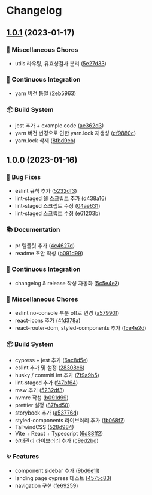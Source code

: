 # Changelog

## [1.0.1](https://github.com/gacheon-sw-academy-2023/Frontier-Client/compare/v1.0.0...v1.0.1) (2023-01-17)


### 🔧 Miscellaneous Chores

* utils 라우팅, 유효성검사 분리 ([5e27d33](https://github.com/gacheon-sw-academy-2023/Frontier-Client/commit/5e27d33cda07be0c9ee6221533276ae8136c6f5f))


### 👷 Continuous Integration

* yarn 버전 통일 ([2eb5963](https://github.com/gacheon-sw-academy-2023/Frontier-Client/commit/2eb59639ad1db7fbf143619c3b8d6c016b86a492))


### 📦 Build System

* jest 추가 + example code ([ae362d3](https://github.com/gacheon-sw-academy-2023/Frontier-Client/commit/ae362d3ff76e0763e0bbc0c0af8196ea5eb0afa9))
* yarn 버전 변경으로 인한 yarn.lock 재생성 ([df9880c](https://github.com/gacheon-sw-academy-2023/Frontier-Client/commit/df9880ca3884e79dd2dc3708401f40f82a1d260b))
* yarn.lock 삭제 ([8fbd9eb](https://github.com/gacheon-sw-academy-2023/Frontier-Client/commit/8fbd9eba05868a224af640bb762ccfbfa95b5b18))

## 1.0.0 (2023-01-16)


### 🐛 Bug Fixes

* eslint 규칙 추가 ([5232df3](https://github.com/gacheon-sw-academy-2023/Frontier-Client/commit/5232df3cccc7c247cc3db0a7fd65c2e41405b0b3))
* lint-staged 쉘 스크립트 추가 ([d438a16](https://github.com/gacheon-sw-academy-2023/Frontier-Client/commit/d438a168c8427c279ecd249ad6af256d53e16dfb))
* lint-staged 스크립트 수정 ([04ae631](https://github.com/gacheon-sw-academy-2023/Frontier-Client/commit/04ae631c900c20bebb85f223dbbcf561d44bb3f8))
* lint-staged 스크립트 수정 ([e61203b](https://github.com/gacheon-sw-academy-2023/Frontier-Client/commit/e61203b90cf721c79f9145b911a29729442915c7))


### 📚 Documentation

* pr 템플릿 추가 ([4c4627d](https://github.com/gacheon-sw-academy-2023/Frontier-Client/commit/4c4627d685b86af07e0aa43a27233f9d42bf7c82))
* readme 초안 작성 ([b091d99](https://github.com/gacheon-sw-academy-2023/Frontier-Client/commit/b091d992555b1f88a8a7963f62fa4e33985b668a))


### 👷 Continuous Integration

* changelog & release 작성 자동화 ([5c5e4e7](https://github.com/gacheon-sw-academy-2023/Frontier-Client/commit/5c5e4e7f701e9d36bb21cc8bf3ce9c8f946b2f7a))


### 🔧 Miscellaneous Chores

* eslint no-console 부분 off로 변경 ([a57990f](https://github.com/gacheon-sw-academy-2023/Frontier-Client/commit/a57990fa1eddff4ef438cdb8c1a5eaaf4762d5ab))
* react-icons 추가 ([4fd378a](https://github.com/gacheon-sw-academy-2023/Frontier-Client/commit/4fd378a11966230e0d1f6df46b99352a86e17ca1))
* react-router-dom, styled-components 추가 ([fce4e2d](https://github.com/gacheon-sw-academy-2023/Frontier-Client/commit/fce4e2d3970b0377caa39aa385ef2e943bc0f4ed))


### 📦 Build System

* cypress + jest 추가 ([6ac8d5e](https://github.com/gacheon-sw-academy-2023/Frontier-Client/commit/6ac8d5e5499b067a56a6c1ae80e1a110489bf82f))
* eslint 추가 및 설정 ([28308c6](https://github.com/gacheon-sw-academy-2023/Frontier-Client/commit/28308c61cbebcd64074b6ae2b27ee223132d2f66))
* husky / commitLint 추가 ([7f9a9b5](https://github.com/gacheon-sw-academy-2023/Frontier-Client/commit/7f9a9b5a0f293fcfaae6bf040a185d82b9dfd22a))
* lint-staged 추가 ([f47bf64](https://github.com/gacheon-sw-academy-2023/Frontier-Client/commit/f47bf64f12d2ecdde268845eb648115038d8ee8a))
* msw 추가 ([5232df3](https://github.com/gacheon-sw-academy-2023/Frontier-Client/commit/5232df3cccc7c247cc3db0a7fd65c2e41405b0b3))
* nvmrc 작성 ([b091d99](https://github.com/gacheon-sw-academy-2023/Frontier-Client/commit/b091d992555b1f88a8a7963f62fa4e33985b668a))
* prettier 설정 ([87fad50](https://github.com/gacheon-sw-academy-2023/Frontier-Client/commit/87fad507b2e41369b7b3a031841ae5f1f019cf93))
* storybook 추가 ([a53776d](https://github.com/gacheon-sw-academy-2023/Frontier-Client/commit/a53776d0511ac29fbc62d3d49962a88c81bc0b4e))
* styled-components 라이브러리 추가 ([fb068f7](https://github.com/gacheon-sw-academy-2023/Frontier-Client/commit/fb068f7bf1da0437036ec7bbd542d52721c9af30))
* TailwindCSS ([528d984](https://github.com/gacheon-sw-academy-2023/Frontier-Client/commit/528d9841e6fe2957db72d2c51140b6ec72bd7ef9))
* Vite + React + Typescript ([6d88ff2](https://github.com/gacheon-sw-academy-2023/Frontier-Client/commit/6d88ff28678326ea780c6ca66d72576454714632))
* 상태관리 라이브러리 추가 ([c9ed2bd](https://github.com/gacheon-sw-academy-2023/Frontier-Client/commit/c9ed2bd8b4107857f982a402887f50c8917b4dd1))


### ✨ Features

* component sidebar 추가 ([9bd6e11](https://github.com/gacheon-sw-academy-2023/Frontier-Client/commit/9bd6e11493f3c9d11b12bf53eee04b8c808910fd))
* landing page cypress 테스트 ([4575c83](https://github.com/gacheon-sw-academy-2023/Frontier-Client/commit/4575c83b6327de61fe6565b759a6bfb60aee0b7c))
* navigation 구현 ([fe69259](https://github.com/gacheon-sw-academy-2023/Frontier-Client/commit/fe6925947e9a84f21c94659aad4c8efa153e1e43))
